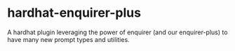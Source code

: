 # hardhat-enquirer-plus
A hardhat plugin leveraging the power of enquirer (and our enquirer-plus) to have many new prompt types and utilities.
